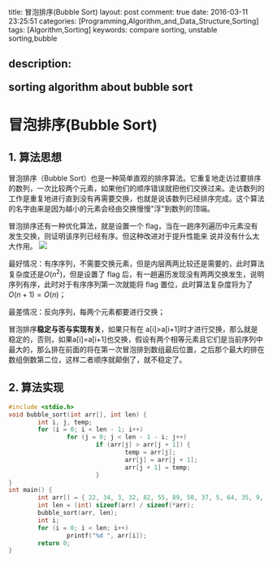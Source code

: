 title: 冒泡排序(Bubble Sort)
layout: post
comment: true
date: 2016-03-11 23:25:51
categories: [Programming,Algorithm_and_Data_Structure,Sorting]
tags: [Algorithm,Sorting]
keywords: compare sorting, unstable sorting,bubble

description: <div class="note info"><p>sorting algorithm about bubble sort</p></div>
---

# 冒泡排序(Bubble Sort)
## 1. 算法思想
冒泡排序（Bubble Sort）也是一种简单直观的排序算法。它重复地走访过要排序的数列，一次比较两个元素，如果他们的顺序错误就把他们交换过来。走访数列的工作是重复地进行直到没有再需要交换，也就是说该数列已经排序完成。这个算法的名字由来是因为越小的元素会经由交换慢慢"浮"到数列的顶端。

冒泡排序还有一种优化算法，就是设置一个 flag，当在一趟序列遍历中元素没有发生交换，则证明该序列已经有序。但这种改进对于提升性能来
说并没有什么太大作用。
![](resources/bubbleSort.gif)

最好情况：有序序列，不需要交换元素，但是内层两两比较还是需要的，此时算法复杂度还是$O(n^2)$，但是设置了 flag 后，有一趟遍历发现没有两两交换发生，说明序列有序，此时对于有序序列第一次就能将 flag 置位，此时算法复杂度将为了$O(n+1)= O(n)$；

最差情况：反向序列，每两个元素都要进行交换；

冒泡排序**稳定与否与实现有关**，如果只有在 a[i]>a[i+1]时才进行交换，那么就是稳定的，否则，如果a[i]=a[i+1]也交换，假设有两个相等元素且它们是当前序列中最大的，那么排在前面的将在第一次冒泡排到数组最后位置，之后那个最大的排在数组倒数第二位，这样二者顺序就颠倒了，就不稳定了。

## 2. 算法实现
```C
#include <stdio.h>
void bubble_sort(int arr[], int len) {
        int i, j, temp;
        for (i = 0; i < len - 1; i++)
                for (j = 0; j < len - 1 - i; j++)
                        if (arr[j] > arr[j + 1]) {
                                temp = arr[j];
                                arr[j] = arr[j + 1];
                                arr[j + 1] = temp;
                        }
}
int main() {
        int arr[] = { 22, 34, 3, 32, 82, 55, 89, 50, 37, 5, 64, 35, 9, 70 };
        int len = (int) sizeof(arr) / sizeof(*arr);
        bubble_sort(arr, len);
        int i;
        for (i = 0; i < len; i++)
                printf("%d ", arr[i]);
        return 0;
}
```
